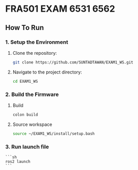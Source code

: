 # FRA501 EXAM 6531 6562
## How To Run
### 1. Setup the Environment
1. Clone the repository:
    ```sh
    git clone https://github.com/SUNTADTAWAN/EXAM1_WS.git
    ```
2. Navigate to the project directory:
    ```sh
    cd EXAM1_WS
    ```
### 2. Build the Firmware
1. Build
    ```sh
    colon build
    ``` 
2. Source workspace
    ```sh
    source ~/EXAM1_WS/install/setup.bash 
    ```
### 3. Run launch file
    ```sh
    ros2 launch 
    ```
